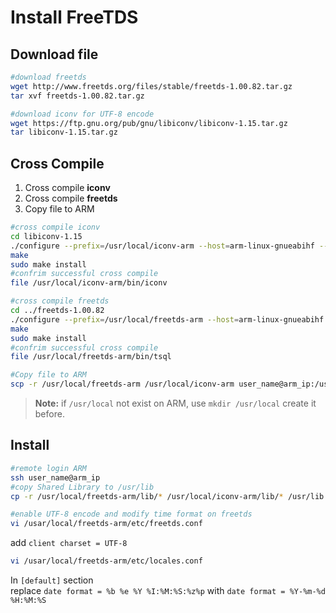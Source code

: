 # Install FreeTDS
## Download file
```bash
#download freetds
wget http://www.freetds.org/files/stable/freetds-1.00.82.tar.gz
tar xvf freetds-1.00.82.tar.gz

#download iconv for UTF-8 encode
wget https://ftp.gnu.org/pub/gnu/libiconv/libiconv-1.15.tar.gz
tar libiconv-1.15.tar.gz
```
## Cross Compile

1. Cross  compile __iconv__
2. Cross  compile __freetds__
3. Copy file to ARM
```bash 
#cross compile iconv
cd libiconv-1.15 
./configure --prefix=/usr/local/iconv-arm --host=arm-linux-gnueabihf --enable-static
make 
sudo make install 
#confrim successful cross compile
file /usr/local/iconv-arm/bin/iconv

#cross compile freetds
cd ../freetds-1.00.82
./configure --prefix=/usr/local/freetds-arm --host=arm-linux-gnueabihf --enable-msdblib --with-libiconv-prefix=/usr/local/iconv-arm
make 
sudo make install
#confrim successful cross compile
file /usr/local/freetds-arm/bin/tsql

#Copy file to ARM
scp -r /usr/local/freetds-arm /usr/local/iconv-arm user_name@arm_ip:/usr/local
```
> __Note:__ if `/usr/local` not exist on ARM, use `mkdir /usr/local`  create it before.
## Install
```bash
#remote login ARM
ssh user_name@arm_ip
#copy Shared Library to /usr/lib
cp -r /usr/local/freetds-arm/lib/* /usr/local/iconv-arm/lib/* /usr/lib

#enable UTF-8 encode and modify time format on freetds
vi /usar/local/freetds-arm/etc/freetds.conf
```
add `client charset = UTF-8`
```bash
vi /usar/local/freetds-arm/etc/locales.conf
```
In `[default]` section  
replace `date format = %b %e %Y %I:%M:%S:%z%p` with `date format = %Y-%m-%d %H:%M:%S`
